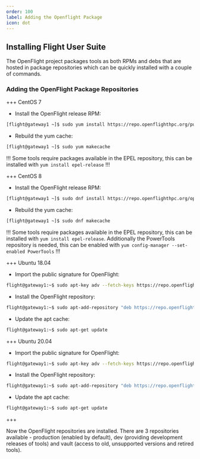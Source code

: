 ```yaml
---
order: 100
label: Adding the Openflight Package
icon: dot
---
```

## Installing Flight User Suite

The OpenFlight project packages tools as both RPMs and debs that are hosted in package repositories which can be quickly installed with a couple of commands. 

### Adding the OpenFlight Package Repositories

+++ CentOS 7

- Install the OpenFlight release RPM:
```bash
[flight@gateway1 ~]$ sudo yum install https://repo.openflighthpc.org/pub/centos/7/openflighthpc-release-latest.noarch.rpm
```
- Rebuild the yum cache:
```bash
[flight@gateway1 ~]$ sudo yum makecache
```
!!!
Some tools require packages available in the EPEL repository, this can be installed with `yum install epel-release`
!!!

+++ CentOS 8

- Install the OpenFlight release RPM:
```bash
[flight@gateway1 ~]$ sudo dnf install https://repo.openflighthpc.org/openflight/centos/8/x86_64/openflighthpc-release-3-1.noarch.rpm
```
- Rebuild the yum cache:
```bash
[flight@gateway1 ~]$ sudo dnf makecache
```
!!!
Some tools require packages available in the EPEL repository, this can be installed with `yum install epel-release`. Additionally the PowerTools repository is needed, this can be enabled with ``yum config-manager --set-enabled PowerTools``
!!!

+++ Ubuntu 18.04

- Import the public signature for OpenFlight:
```bash
flight@gateway1:~$ sudo apt-key adv --fetch-keys https://repo.openflighthpc.org/openflighthpc-archive-key.asc
```
- Install the OpenFlight repository:
```bash
flight@gateway1:~$ sudo apt-add-repository "deb https://repo.openflighthpc.org/openflight/ubuntu stable main"
```
- Update the apt cache:
```bash
flight@gateway1:~$ sudo apt-get update
```
+++ Ubuntu 20.04

- Import the public signature for OpenFlight:
```bash
flight@gateway1:~$ sudo apt-key adv --fetch-keys https://repo.openflighthpc.org/openflighthpc-archive-key.asc
```
- Install the OpenFlight repository:
```bash
flight@gateway1:~$ sudo apt-add-repository "deb https://repo.openflighthpc.org/openflight/ubuntu stable main"
```
- Update the apt cache:
```bash
flight@gateway1:~$ sudo apt-get update
```
+++

Now the OpenFlight repositories are installed. There are 3 repositories available - production (enabled by default), dev (providing development releases of tools) and vault (access to old, unsupported versions and retired tools).
